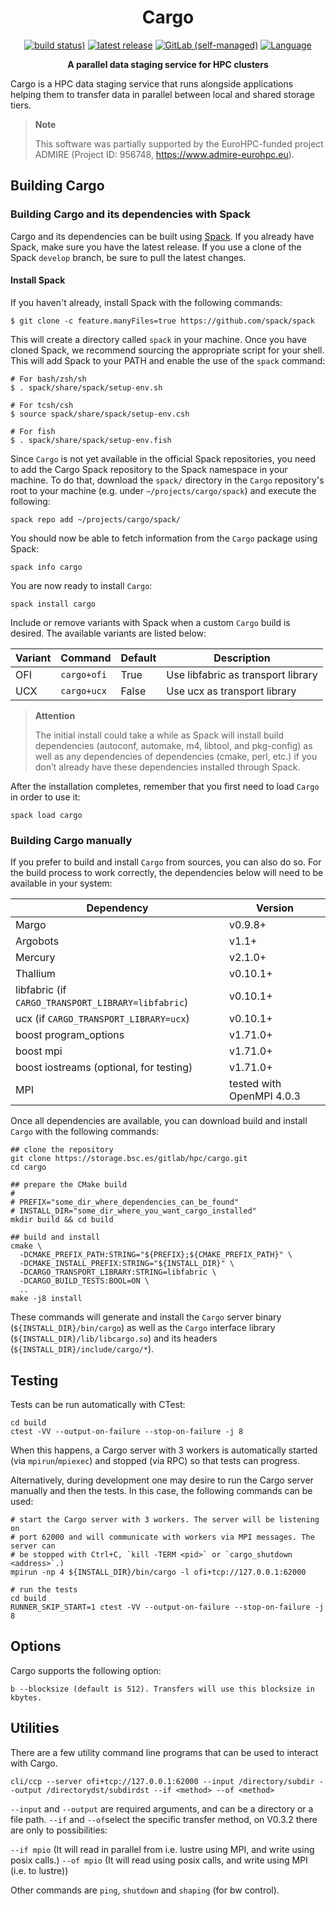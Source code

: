 <div align="center">
<h1> Cargo </h1>

[![build status)](https://img.shields.io/gitlab/pipeline-status/hpc/cargo?gitlab_url=https%3A%2F%2Fstorage.bsc.es%2Fgitlab%2F&logo=gitlab)](https://storage.bsc.es/gitlab/hpc/cargo/-/pipelines)
[![latest release](https://storage.bsc.es/gitlab/hpc/cargo/-/badges/release.svg)](https://storage.bsc.es/gitlab/hpc/cargo/-/releases)
[![GitLab (self-managed)](https://img.shields.io/gitlab/license/hpc/cargo?gitlab_url=https%3A%2F%2Fstorage.bsc.es%2Fgitlab)](https://storage.bsc.es/gitlab/hpc/cargo/-/blob/main/COPYING)
[![Language](https://img.shields.io/static/v1?label=language&message=C99%20%2F%20C%2B%2B20&color=red)](https://en.wikipedia.org/wiki/C%2B%2B20)

<p><b>A parallel data staging service for HPC clusters</b></p>

</div>

Cargo is a HPC data staging service that runs alongside applications helping 
them to transfer data in parallel between local and shared storage tiers.

> **Note**
>
> This software was partially supported by the EuroHPC-funded project ADMIRE
>  (Project ID: 956748, https://www.admire-eurohpc.eu).


## Building Cargo

### Building Cargo and its dependencies with Spack

Cargo and its dependencies can be built using
[Spack](https://github.com/spack/spack). If you already have Spack, make sure
you have the latest release. If you use a clone of the Spack `develop`
branch, be sure to pull the latest changes.

#### Install Spack

If you haven't already, install Spack with the following commands:

```shell
$ git clone -c feature.manyFiles=true https://github.com/spack/spack
```

This will create a directory called `spack` in your machine. Once you have
cloned Spack, we recommend sourcing the appropriate script for your shell.
This will add Spack to your PATH and enable the use of the `spack` command:

```shell
# For bash/zsh/sh
$ . spack/share/spack/setup-env.sh

# For tcsh/csh
$ source spack/share/spack/setup-env.csh

# For fish
$ . spack/share/spack/setup-env.fish
```

Since `Cargo` is not yet available in the official Spack repositories, you need
to add the Cargo Spack repository to the Spack namespace in your machine. To do
that, download the `spack/` directory in the `Cargo` repository's root to your 
machine (e.g. under `~/projects/cargo/spack`) and execute the following:

```shell
spack repo add ~/projects/cargo/spack/
```

You should now be able to fetch information from the `Cargo` package using
Spack:

```shell
spack info cargo
```

You are now ready to install `Cargo`:

```shell
spack install cargo
```

Include or remove variants with Spack when a custom `Cargo` build is desired.
The available variants are listed below:


| Variant | Command     | Default | Description                        |
|---------|-------------|---------|------------------------------------|
| OFI     | `cargo+ofi` | True    | Use libfabric as transport library |
| UCX     | `cargo+ucx` | False   | Use ucx as transport library       |


> **Attention**
>
> The initial install could take a while as Spack will install build
> dependencies (autoconf, automake, m4, libtool, and pkg-config) as well as
> any dependencies of dependencies (cmake, perl, etc.) if you don’t already
> have these dependencies installed through Spack.

After the installation completes, remember that you first need to load
`Cargo` in order to use it:

```shell
spack load cargo
```

### Building Cargo manually

If you prefer to build and install `Cargo` from sources, you can also do so. 
For the build process to work correctly, the dependencies below will 
need to be available in your system:

| Dependency                                         | Version                   |
|----------------------------------------------------|---------------------------|
| Margo                                              | v0.9.8+                   |
| Argobots                                           | v1.1+                     |
| Mercury                                            | v2.1.0+                   |
| Thallium                                           | v0.10.1+                  |
| libfabric (if `CARGO_TRANSPORT_LIBRARY=libfabric`) | v0.10.1+                  |
| ucx (if `CARGO_TRANSPORT_LIBRARY=ucx`)             | v0.10.1+                  |
| boost program_options                              | v1.71.0+                  |
| boost mpi                                          | v1.71.0+                  |
| boost iostreams (optional, for testing)            | v1.71.0+                  |
| MPI                                                | tested with OpenMPI 4.0.3 |

Once all dependencies are available, you can download build and install
`Cargo` with the following commands:

```shell
## clone the repository
git clone https://storage.bsc.es/gitlab/hpc/cargo.git
cd cargo

## prepare the CMake build
#
# PREFIX="some_dir_where_dependencies_can_be_found"
# INSTALL_DIR="some_dir_where_you_want_cargo_installed"
mkdir build && cd build

## build and install
cmake \
  -DCMAKE_PREFIX_PATH:STRING="${PREFIX};${CMAKE_PREFIX_PATH}" \
  -DCMAKE_INSTALL_PREFIX:STRING="${INSTALL_DIR}" \
  -DCARGO_TRANSPORT_LIBRARY:STRING=libfabric \
  -DCARGO_BUILD_TESTS:BOOL=ON \
  ..
make -j8 install
```

These commands will generate and install the `Cargo` server binary
(`${INSTALL_DIR}/bin/cargo`) as well as the `Cargo` interface
library (`${INSTALL_DIR}/lib/libcargo.so`) and its headers
(`${INSTALL_DIR}/include/cargo/*`).

## Testing

Tests can be run automatically with CTest:

```shell
cd build
ctest -VV --output-on-failure --stop-on-failure -j 8
```

When this happens, a Cargo server with 3 workers is automatically started
(via `mpirun`/`mpiexec`) and stopped (via RPC) so that tests can progress.

Alternatively, during development one may desire to run the Cargo server
manually and then the tests. In this case, the following commands can be used:

```shell
# start the Cargo server with 3 workers. The server will be listening on
# port 62000 and will communicate with workers via MPI messages. The server can
# be stopped with Ctrl+C, `kill -TERM <pid>` or `cargo_shutdown <address>`.)
mpirun -np 4 ${INSTALL_DIR}/bin/cargo -l ofi+tcp://127.0.0.1:62000

# run the tests
cd build
RUNNER_SKIP_START=1 ctest -VV --output-on-failure --stop-on-failure -j 8
```


## Options
Cargo supports the following option:
```
b --blocksize (default is 512). Transfers will use this blocksize in kbytes. 
```

## Utilities
There are a few utility command line programs that can be used to interact with Cargo.

```shell
cli/ccp --server ofi+tcp://127.0.0.1:62000 --input /directory/subdir --output /directorydst/subdirdst --if <method> --of <method> 
```
`--input` and `--output` are required arguments, and can be a directory or a file path.
`--if` and `--of`select the specific transfer method, on V0.3.2 there are only to possibilities:

`--if mpio`  (It will read in parallel from i.e. lustre using MPI, and write using posix calls.)
`--of mpio`  (It will read using posix calls, and write using MPI (i.e. to lustre))

Other commands are `ping`, `shutdown` and `shaping` (for bw control).